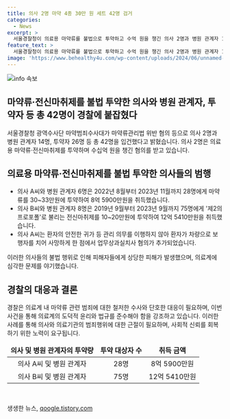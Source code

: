 ```yaml
---
title: 의사 2명 마약 4종 30만 원 세트 42명 검거
categories:
  - News
excerpt: >
  서울경찰청이 의료용 마약류를 불법으로 투약하고 수억 원을 챙긴 의사 2명과 병원 관계자 14명, 투약자 26명 등 총 42명을 입건했다. 이들은 마약류관리법 위반 등 혐의로 경찰에 붙잡혔으며, 투여된 마약류는 총 4종에 걸쳐 28명에게 8억 5900만원으로 수익을 올렸다. 특히 의사 A씨는 환자의 안전한 귀가 등 의무를 이행하지 않아 사망사고로 업무상과실치사 혐의도 추가되어 구속됐으며, 의사 B씨와 병원 관계자 8명도 구속됐다.
feature_text: >
  서울경찰청이 의료용 마약류를 불법으로 투약하고 수억 원을 챙긴 의사 2명과 병원 관계자 14명, 투약자 26명 등 총 42명을 입건했다. 이들은 마약류관리법 위반 등 혐의로 경찰에 붙잡혔으며, 투여된 마약류는 총 4종에 걸쳐 28명에게 8억 5900만원으로 수익을 올렸다. 특히 의사 A씨는 환자의 안전한 귀가 등 의무를 이행하지 않아 사망사고로 업무상과실치사 혐의도 추가되어 구속됐으며, 의사 B씨와 병원 관계자 8명도 구속됐다.
image: 'https://www.behealthy4u.com/wp-content/uploads/2024/06/unnamed-file.png'
---
```


<p><img src="https://www.behealthy4u.com/wp-content/uploads/2024/06/unnamed-file.png" alt="info 속보" /></p>

<h2 data-ke-size="size26">마약류·전신마취제를 불법 투약한 의사와 병원 관계자, 투약자 등 총 42명이 경찰에 붙잡혔다</h2>

<p data-ke-size="size16">서울경찰청 광역수사단 마약범죄수사대가 마약류관리법 위반 혐의 등으로 의사 2명과 병원 관계자 14명, 투약자 26명 등 총 42명을 입건했다고 밝혔습니다. 의사 2명은 의료용 마약류·전신마취제를 투약하며 수십억 원을 챙긴 혐의를 받고 있습니다.</p>

<h2 data-ke-size="size26">의료용 마약류·전신마취제를 불법 투약한 의사들의 범행</h2>

<ul>
<li>의사 A씨와 병원 관계자 6명은 2022년 8월부터 2023년 11월까지 28명에게 마약류를 30~33만원에 투약하여 8억 5900만원을 취득했습니다.</li>
<li>의사 B씨와 병원 관계자 8명은 2019년 9월부터 2023년 9월까지 75명에게 '제2의 프로포폴'로 불리는 전신마취제를 10~20만원에 투약하여 12억 5410만원을 취득했습니다.</li>
<li>의사 A씨는 환자의 안전한 귀가 등 관리 의무를 이행하지 않아 환자가 차량으로 보행자를 치어 사망하게 한 점에서 업무상과실치사 혐의가 추가되었습니다.</li>
</ul>

<p data-ke-size="size16">이러한 의사들의 불법 행위로 인해 피해자들에게 상당한 피해가 발생했으며, 의료계에 심각한 문제를 야기했습니다.</p>

<h2 data-ke-size="size26">경찰의 대응과 결론</h2>

<p data-ke-size="size16">경찰은 의료계 내 마약류 관련 범죄에 대한 철저한 수사와 단호한 대응이 필요하며, 이번 사건을 통해 의료계의 도덕적 윤리와 법규를 준수해야 함을 강조하고 있습니다. 이러한 사례를 통해 의사와 의료기관의 범죄행위에 대한 근절이 필요하며, 사회적 신뢰를 회복하기 위한 노력이 요구됩니다.</p>

<table>
<thead>
<tr>
<td style="text-align: center; height: 17px;"><b>의사 및 병원 관계자의 투약량</b></td>
<td style="text-align: center; height: 17px;"><b>투약 대상자 수</b></td>
<td style="text-align: center; height: 17px;"><b>취득 금액</b></td>
</tr>
</thead>
<tbody>
<tr>
<td style="text-align: center; height: 17px;">의사 A씨 및 병원 관계자</td>
<td style="text-align: center; height: 17px;">28명</td>
<td style="text-align: center; height: 17px;">8억 5900만원</td>
</tr>
<tr>
<td style="text-align: center; height: 17px;">의사 B씨 및 병원 관계자</td>
<td style="text-align: center; height: 17px;">75명</td>
<td style="text-align: center; height: 17px;">12억 5410만원</td>
</tr>
</tbody>
</table>

<p data-ke-size="size16">&nbsp;</p>
생생한 뉴스, <a href="https://qoogle.tistory.com" rel="dofollow">qoogle.tistory.com</a>


